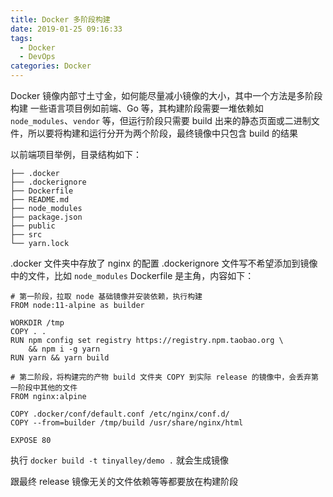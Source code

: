 ```yaml
---
title: Docker 多阶段构建
date: 2019-01-25 09:16:33
tags:
  - Docker
  - DevOps
categories: Docker
---
```


Docker 镜像内部寸土寸金，如何能尽量减小镜像的大小，其中一个方法是多阶段构建
一些语言项目例如前端、Go 等，其构建阶段需要一堆依赖如 `node_modules`、`vendor` 等，但运行阶段只需要 build 出来的静态页面或二进制文件，所以要将构建和运行分开为两个阶段，最终镜像中只包含 build 的结果

以前端项目举例，目录结构如下：

```
├── .docker
├── .dockerignore
├── Dockerfile
├── README.md
├── node_modules
├── package.json
├── public
├── src
└── yarn.lock
```

.docker 文件夹中存放了 nginx 的配置
.dockerignore 文件写不希望添加到镜像中的文件，比如 `node_modules`
Dockerfile 是主角，内容如下：

```
# 第一阶段，拉取 node 基础镜像并安装依赖，执行构建
FROM node:11-alpine as builder

WORKDIR /tmp
COPY . .
RUN npm config set registry https://registry.npm.taobao.org \
    && npm i -g yarn
RUN yarn && yarn build

# 第二阶段，将构建完的产物 build 文件夹 COPY 到实际 release 的镜像中，会丢弃第一阶段中其他的文件
FROM nginx:alpine

COPY .docker/conf/default.conf /etc/nginx/conf.d/
COPY --from=builder /tmp/build /usr/share/nginx/html

EXPOSE 80
```

执行 `docker build -t tinyalley/demo .` 就会生成镜像

跟最终 release 镜像无关的文件依赖等等都要放在构建阶段

